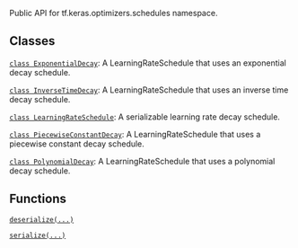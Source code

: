 Public API for tf.keras.optimizers.schedules namespace.

## Classes

[`class
ExponentialDecay`](https://tensorflow.google.cn/api_docs/python/tf/keras/optimizers/schedules/ExponentialDecay):
A LearningRateSchedule that uses an exponential decay schedule.

[`class
InverseTimeDecay`](https://tensorflow.google.cn/api_docs/python/tf/keras/optimizers/schedules/InverseTimeDecay):
A LearningRateSchedule that uses an inverse time decay schedule.

[`class
LearningRateSchedule`](https://tensorflow.google.cn/api_docs/python/tf/keras/optimizers/schedules/LearningRateSchedule):
A serializable learning rate decay schedule.

[`class
PiecewiseConstantDecay`](https://tensorflow.google.cn/api_docs/python/tf/keras/optimizers/schedules/PiecewiseConstantDecay):
A LearningRateSchedule that uses a piecewise constant decay schedule.

[`class
PolynomialDecay`](https://tensorflow.google.cn/api_docs/python/tf/keras/optimizers/schedules/PolynomialDecay):
A LearningRateSchedule that uses a polynomial decay schedule.

## Functions

[`deserialize(...)`](https://tensorflow.google.cn/api_docs/python/tf/keras/optimizers/schedules/deserialize)

[`serialize(...)`](https://tensorflow.google.cn/api_docs/python/tf/keras/optimizers/schedules/serialize)

